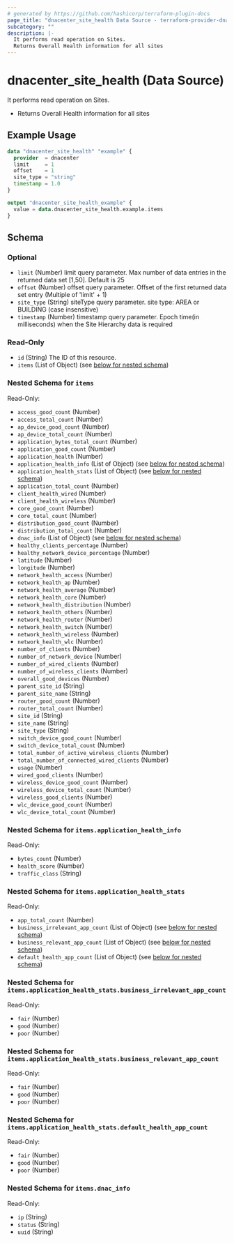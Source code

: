 ```yaml
---
# generated by https://github.com/hashicorp/terraform-plugin-docs
page_title: "dnacenter_site_health Data Source - terraform-provider-dnacenter"
subcategory: ""
description: |-
  It performs read operation on Sites.
  Returns Overall Health information for all sites
---
```


# dnacenter_site_health (Data Source)

It performs read operation on Sites.

- Returns Overall Health information for all sites

## Example Usage

```terraform
data "dnacenter_site_health" "example" {
  provider  = dnacenter
  limit     = 1
  offset    = 1
  site_type = "string"
  timestamp = 1.0
}

output "dnacenter_site_health_example" {
  value = data.dnacenter_site_health.example.items
}
```

<!-- schema generated by tfplugindocs -->
## Schema

### Optional

- `limit` (Number) limit query parameter. Max number of data entries in the returned data set [1,50].  Default is 25
- `offset` (Number) offset query parameter. Offset of the first returned data set entry (Multiple of 'limit' + 1)
- `site_type` (String) siteType query parameter. site type: AREA or BUILDING (case insensitive)
- `timestamp` (Number) timestamp query parameter. Epoch time(in milliseconds) when the Site Hierarchy data is required

### Read-Only

- `id` (String) The ID of this resource.
- `items` (List of Object) (see [below for nested schema](#nestedatt--items))

<a id="nestedatt--items"></a>
### Nested Schema for `items`

Read-Only:

- `access_good_count` (Number)
- `access_total_count` (Number)
- `ap_device_good_count` (Number)
- `ap_device_total_count` (Number)
- `application_bytes_total_count` (Number)
- `application_good_count` (Number)
- `application_health` (Number)
- `application_health_info` (List of Object) (see [below for nested schema](#nestedobjatt--items--application_health_info))
- `application_health_stats` (List of Object) (see [below for nested schema](#nestedobjatt--items--application_health_stats))
- `application_total_count` (Number)
- `client_health_wired` (Number)
- `client_health_wireless` (Number)
- `core_good_count` (Number)
- `core_total_count` (Number)
- `distribution_good_count` (Number)
- `distribution_total_count` (Number)
- `dnac_info` (List of Object) (see [below for nested schema](#nestedobjatt--items--dnac_info))
- `healthy_clients_percentage` (Number)
- `healthy_network_device_percentage` (Number)
- `latitude` (Number)
- `longitude` (Number)
- `network_health_access` (Number)
- `network_health_ap` (Number)
- `network_health_average` (Number)
- `network_health_core` (Number)
- `network_health_distribution` (Number)
- `network_health_others` (Number)
- `network_health_router` (Number)
- `network_health_switch` (Number)
- `network_health_wireless` (Number)
- `network_health_wlc` (Number)
- `number_of_clients` (Number)
- `number_of_network_device` (Number)
- `number_of_wired_clients` (Number)
- `number_of_wireless_clients` (Number)
- `overall_good_devices` (Number)
- `parent_site_id` (String)
- `parent_site_name` (String)
- `router_good_count` (Number)
- `router_total_count` (Number)
- `site_id` (String)
- `site_name` (String)
- `site_type` (String)
- `switch_device_good_count` (Number)
- `switch_device_total_count` (Number)
- `total_number_of_active_wireless_clients` (Number)
- `total_number_of_connected_wired_clients` (Number)
- `usage` (Number)
- `wired_good_clients` (Number)
- `wireless_device_good_count` (Number)
- `wireless_device_total_count` (Number)
- `wireless_good_clients` (Number)
- `wlc_device_good_count` (Number)
- `wlc_device_total_count` (Number)

<a id="nestedobjatt--items--application_health_info"></a>
### Nested Schema for `items.application_health_info`

Read-Only:

- `bytes_count` (Number)
- `health_score` (Number)
- `traffic_class` (String)


<a id="nestedobjatt--items--application_health_stats"></a>
### Nested Schema for `items.application_health_stats`

Read-Only:

- `app_total_count` (Number)
- `business_irrelevant_app_count` (List of Object) (see [below for nested schema](#nestedobjatt--items--application_health_stats--business_irrelevant_app_count))
- `business_relevant_app_count` (List of Object) (see [below for nested schema](#nestedobjatt--items--application_health_stats--business_relevant_app_count))
- `default_health_app_count` (List of Object) (see [below for nested schema](#nestedobjatt--items--application_health_stats--default_health_app_count))

<a id="nestedobjatt--items--application_health_stats--business_irrelevant_app_count"></a>
### Nested Schema for `items.application_health_stats.business_irrelevant_app_count`

Read-Only:

- `fair` (Number)
- `good` (Number)
- `poor` (Number)


<a id="nestedobjatt--items--application_health_stats--business_relevant_app_count"></a>
### Nested Schema for `items.application_health_stats.business_relevant_app_count`

Read-Only:

- `fair` (Number)
- `good` (Number)
- `poor` (Number)


<a id="nestedobjatt--items--application_health_stats--default_health_app_count"></a>
### Nested Schema for `items.application_health_stats.default_health_app_count`

Read-Only:

- `fair` (Number)
- `good` (Number)
- `poor` (Number)



<a id="nestedobjatt--items--dnac_info"></a>
### Nested Schema for `items.dnac_info`

Read-Only:

- `ip` (String)
- `status` (String)
- `uuid` (String)
